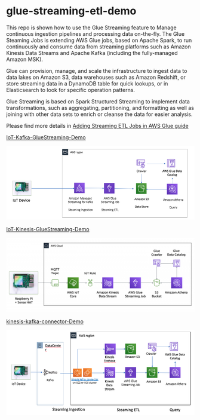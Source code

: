 # glue-streaming-etl-demo

This repo is shown how to use the Glue Streaming feature to Manage continuous ingestion pipelines and processing data on-the-fly. The Glue Steaming Jobs is extending AWS Glue jobs, based on Apache Spark, to run continuously and consume data from streaming platforms such as Amazon Kinesis Data Streams and Apache Kafka (including the fully-managed Amazon MSK).

Glue can provision, manage, and scale the infrastructure to ingest data to data lakes on Amazon S3, data warehouses such as Amazon Redshift, or store streaming data in a DynamoDB table for quick lookups, or in Elasticsearch to look for specific operation patterns.

Glue Streaming is based on Spark Structured Streaming to implement data transformations, such as aggregating, partitioning, and formatting as well as joining with other data sets to enrich or cleanse the data for easier analysis. 

Please find more details in [Adding Streaming ETL Jobs in AWS Glue guide](https://docs.aws.amazon.com/glue/latest/dg/add-job-streaming.html)

[IoT-Kafka-GlueStreaming-Demo](IoT-Kafka-GlueStreaming-Demo.md)

![serverless-etl-diagram-kafka](media/serverless-etl-diagram-kafka.png)

[IoT-Kinesis-GlueStreaming-Demo](IoT-Kinesis-GlueStreaming-Demo.md)

![serverless-etl-diagram](media/serverless-etl-diagram.png)

[kinesis-kafka-connector-Demo](Kafka-to-Kinesis-Connector.md)

![kinesis-kafka-connector](media/kinesis-kafka-connector.png)